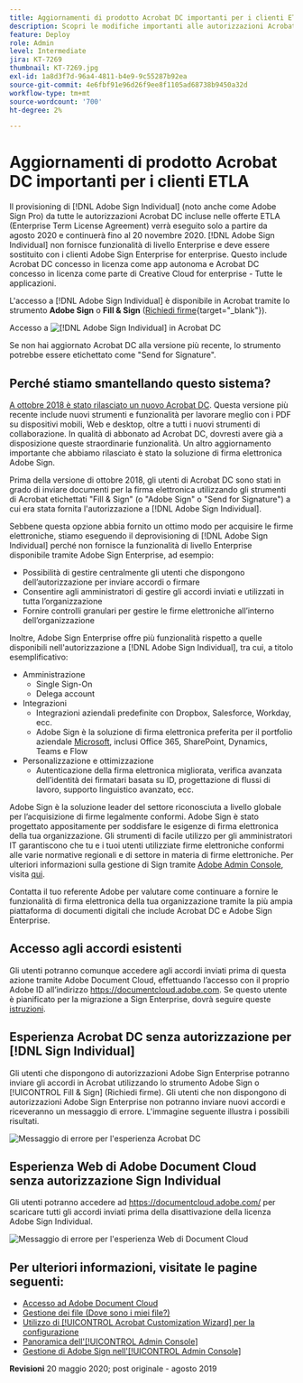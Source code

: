 ```yaml
---
title: Aggiornamenti di prodotto Acrobat DC importanti per i clienti ETLA
description: Scopri le modifiche importanti alle autorizzazioni Acrobat DC incluse nelle offerte ETLA (Enterprise Term License Agreement) a partire da agosto 2020 fino al 20 novembre 2020
feature: Deploy
role: Admin
level: Intermediate
jira: KT-7269
thumbnail: KT-7269.jpg
exl-id: 1a8d3f7d-96a4-4811-b4e9-9c55287b92ea
source-git-commit: 4e6fbf91e96d26f9ee8f1105ad68738b9450a32d
workflow-type: tm+mt
source-wordcount: '700'
ht-degree: 2%

---
```


# Aggiornamenti di prodotto Acrobat DC importanti per i clienti ETLA

Il provisioning di [!DNL Adobe Sign Individual] (noto anche come Adobe Sign Pro) da tutte le autorizzazioni Acrobat DC incluse nelle offerte ETLA (Enterprise Term License Agreement) verrà eseguito solo a partire da agosto 2020 e continuerà fino al 20 novembre 2020. [!DNL Adobe Sign Individual] non fornisce funzionalità di livello Enterprise e deve essere sostituito con i clienti Adobe Sign Enterprise for enterprise. Questo include Acrobat DC concesso in licenza come app autonoma e Acrobat DC concesso in licenza come parte di Creative Cloud for enterprise - Tutte le applicazioni.

L&#39;accesso a [!DNL Adobe Sign Individual] è disponibile in Acrobat tramite lo strumento **Adobe Sign** o **Fill &amp; Sign** ([Richiedi firme](https://www.adobe.com/it/acrobat/online/request-signature.html){target="_blank"}).

Accesso a ![[!DNL Adobe Sign Individual] in Acrobat DC](../assets/Deploy_SignEntitle1.png)

Se non hai aggiornato Acrobat DC alla versione più recente, lo strumento potrebbe essere etichettato come &quot;Send for Signature&quot;.

## Perché stiamo smantellando questo sistema?

[A ottobre 2018 è stato rilasciato un nuovo Acrobat DC](https://news.adobe.com/news/news-details/2018/Adobe-Redefines-What-Is-Possible-With-PDF-With-All-New-Acrobat-DC). Questa versione più recente include nuovi strumenti e funzionalità per lavorare meglio con i PDF su dispositivi mobili, Web e desktop, oltre a tutti i nuovi strumenti di collaborazione. In qualità di abbonato ad Acrobat DC, dovresti avere già a disposizione queste straordinarie funzionalità. Un altro aggiornamento importante che abbiamo rilasciato è stato la soluzione di firma elettronica Adobe Sign.

Prima della versione di ottobre 2018, gli utenti di Acrobat DC sono stati in grado di inviare documenti per la firma elettronica utilizzando gli strumenti di Acrobat etichettati &quot;Fill &amp; Sign&quot; (o &quot;Adobe Sign&quot; o &quot;Send for Signature&quot;) a cui era stata fornita l&#39;autorizzazione a [!DNL Adobe Sign Individual].

Sebbene questa opzione abbia fornito un ottimo modo per acquisire le firme elettroniche, stiamo eseguendo il deprovisioning di [!DNL Adobe Sign Individual] perché non fornisce la funzionalità di livello Enterprise disponibile tramite Adobe Sign Enterprise, ad esempio:

* Possibilità di gestire centralmente gli utenti che dispongono dell’autorizzazione per inviare accordi o firmare
* Consentire agli amministratori di gestire gli accordi inviati e utilizzati in tutta l’organizzazione
* Fornire controlli granulari per gestire le firme elettroniche all’interno dell’organizzazione

Inoltre, Adobe Sign Enterprise offre più funzionalità rispetto a quelle disponibili nell&#39;autorizzazione a [!DNL Adobe Sign Individual], tra cui, a titolo esemplificativo:

* Amministrazione
   * Single Sign-On
   * Delega account
* Integrazioni
   * Integrazioni aziendali predefinite con Dropbox, Salesforce, Workday, ecc.
   * Adobe Sign è la soluzione di firma elettronica preferita per il portfolio aziendale [Microsoft](https://acrobat.adobe.com/us/en/business/integrations/microsoft.html), inclusi Office 365, SharePoint, Dynamics, Teams e Flow
* Personalizzazione e ottimizzazione
   * Autenticazione della firma elettronica migliorata, verifica avanzata dell’identità dei firmatari basata su ID, progettazione di flussi di lavoro, supporto linguistico avanzato, ecc.

Adobe Sign è la soluzione leader del settore riconosciuta a livello globale per l’acquisizione di firme legalmente conformi. Adobe Sign è stato progettato appositamente per soddisfare le esigenze di firma elettronica della tua organizzazione. Gli strumenti di facile utilizzo per gli amministratori IT garantiscono che tu e i tuoi utenti utilizziate firme elettroniche conformi alle varie normative regionali e di settore in materia di firme elettroniche. Per ulteriori informazioni sulla gestione di Sign tramite [Adobe Admin Console](https://helpx.adobe.com/it/enterprise/using/admin-console.html), visita [qui](https://helpx.adobe.com/it/enterprise/using/adobe-sign-for-enterprise.html).

Contatta il tuo referente Adobe per valutare come continuare a fornire le funzionalità di firma elettronica della tua organizzazione tramite la più ampia piattaforma di documenti digitali che include Acrobat DC e Adobe Sign Enterprise.

## Accesso agli accordi esistenti

Gli utenti potranno comunque accedere agli accordi inviati prima di questa azione tramite Adobe Document Cloud, effettuando l’accesso con il proprio Adobe ID all’indirizzo https://documentcloud.adobe.com. Se questo utente è pianificato per la migrazione a Sign Enterprise, dovrà seguire queste [istruzioni](https://helpx.adobe.com/it/sign/kb/how-to-download-signed-documents---adobe-sign.html).

## Esperienza Acrobat DC senza autorizzazione per [!DNL Sign Individual]

Gli utenti che dispongono di autorizzazioni Adobe Sign Enterprise potranno inviare gli accordi in Acrobat utilizzando lo strumento Adobe Sign o [!UICONTROL Fill &amp; Sign] (Richiedi firme).
Gli utenti che non dispongono di autorizzazioni Adobe Sign Enterprise non potranno inviare nuovi accordi e riceveranno un messaggio di errore. L&#39;immagine seguente illustra i possibili risultati.

![Messaggio di errore per l&#39;esperienza Acrobat DC](../assets/Deploy_SignEntitle2.png)

## Esperienza Web di Adobe Document Cloud senza autorizzazione Sign Individual

Gli utenti potranno accedere ad https://documentcloud.adobe.com/ per scaricare tutti gli accordi inviati prima della disattivazione della licenza Adobe Sign Individual.

![Messaggio di errore per l&#39;esperienza Web di Document Cloud](../assets/Deploy_SignEntitle3.png)

## Per ulteriori informazioni, visitate le pagine seguenti:

* [Accesso ad Adobe Document Cloud](https://helpx.adobe.com/it/document-cloud/help/sign-in.html)
* [Gestione dei file (Dove sono i miei file?)](https://helpx.adobe.com/it/document-cloud/help/manage-files.html)
* [Utilizzo di [!UICONTROL Acrobat Customization Wizard] per la configurazione](https://www.adobe.com/devnet-docs/acrobatetk/tools/Wizard/WizardDC/index.html)
* [Panoramica dell&#39;[!UICONTROL Admin Console]](https://helpx.adobe.com/it/enterprise/using/admin-console.html)
* [Gestione di Adobe Sign nell&#39;[!UICONTROL Admin Console]](https://helpx.adobe.com/it/enterprise/using/adobe-sign-for-enterprise.html)

**Revisioni** 20 maggio 2020; post originale - agosto 2019
